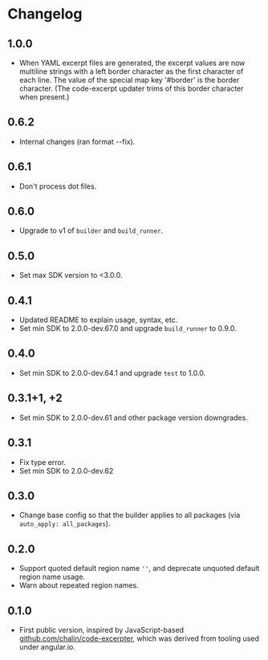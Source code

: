 # Changelog

## 1.0.0

- When YAML excerpt files are generated, the excerpt values
  are now multiline strings with a left border character as
  the first character of each line. The value of the special
  map key '#border' is the border character. (The code-excerpt
  updater trims of this border character when present.)

## 0.6.2

- Internal changes (ran format --fix).

## 0.6.1

- Don't process dot files.

## 0.6.0

- Upgrade to v1 of `builder` and `build_runner`.

## 0.5.0

- Set max SDK version to <3.0.0.

## 0.4.1

- Updated README to explain usage, syntax, etc.
- Set min SDK to 2.0.0-dev.67.0 and upgrade `build_runner` to 0.9.0.

## 0.4.0

- Set min SDK to 2.0.0-dev.64.1 and upgrade `test` to 1.0.0.

## 0.3.1+1, +2

- Set min SDK to 2.0.0-dev.61 and other package version downgrades.

## 0.3.1

- Fix type error.
- Set min SDK to 2.0.0-dev.62

## 0.3.0

- Change base config so that the builder applies to all packages
  (via `auto_apply: all_packages`).

## 0.2.0

- Support quoted default region name `''`, and deprecate
  unquoted default region name usage.
- Warn about repeated region names.

## 0.1.0

- First public version, inspired by JavaScript-based
  [github.com/chalin/code-excerpter](https://github.com/chalin/code-excerpter),
  which was derived from tooling used under angular.io.

